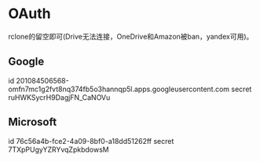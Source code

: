# OAuth

rclone的留空即可(Drive无法连接，OneDrive和Amazon被ban，yandex可用)。

## Google
id 201084506568-omfn7mc1g2fvt8nq374fb5o3hannqp5l.apps.googleusercontent.com
secret ruHWKSycrH9DagjFN_CaNOVu

## Microsoft
id 76c56a4b-fce2-4a09-8bf0-a18dd51262ff
secret 7TXpPUgyYZRYvqZpkbdowsM
